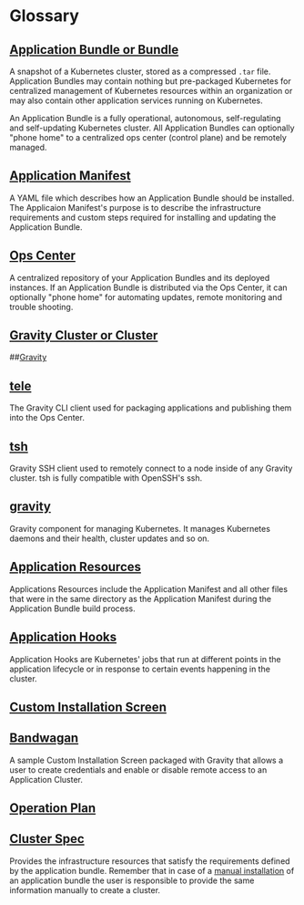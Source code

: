 # Glossary

## [Application Bundle or Bundle](/overview/#application-bundle)

A snapshot of a Kubernetes cluster, stored as a compressed `.tar` file. Application Bundles may contain nothing but pre-packaged Kubernetes for centralized management of Kubernetes resources within an organization or may also contain other application services running on Kubernetes.

An Application Bundle is a fully operational, autonomous, self-regulating
and self-updating Kubernetes cluster. All Application Bundles can optionally "phone
home" to a centralized ops center (control plane) and be remotely managed.

## [Application Manifest](/overview/#application-manifest)

A YAML file which describes how an Application Bundle should be installed. The
Applicaion Manifest's purpose is to describe the infrastructure requirements and custom steps required for installing and updating the Application Bundle.

## [Ops Center](/opscenter)

A centralized repository of your Application Bundles and its deployed instances. If an
Application Bundle is distributed via the Ops Center, it can optionally "phone home" for automating updates, remote monitoring and trouble shooting.

## [Gravity Cluster or Cluster](/)

##[Gravity](/)

## [tele](/cli)

The Gravity CLI client used for packaging applications and publishing them into the Ops Center.

## [tsh](/cli)

Gravity SSH client used to remotely connect to a node inside of any Gravity cluster. tsh is fully compatible with OpenSSH's ssh.

## [gravity](/cli)

Gravity component for managing Kubernetes. It manages Kubernetes daemons and their health, cluster updates and so on.

## [Application Resources]()

Applications Resources include the Application Manifest and all other files that were in the same directory as the Application Manifest during the Application Bundle build process.

## [Application Hooks](/pack/#application-hooks)

Application Hooks are Kubernetes' jobs that run at different points in the application lifecycle or in
response to certain events happening in the cluster.

## [Custom Installation Screen](/pack/#custom-installation-screen)

## [Bandwagan](/pack/#custom-installation-screen)

A sample Custom Installation Screen packaged with Gravity that allows a user to create credentials and enable or disable remote access to an Application Cluster.

## [Operation Plan](/cluster/#updating-a-cluster)

## [Cluster Spec](/)

Provides the infrastructure resources that satisfy the requirements
defined by the application bundle. Remember that in case of a [manual installation](quickstart/#installing-the-application)
of an application bundle the user is responsible to provide the same information manually
to create a cluster.
